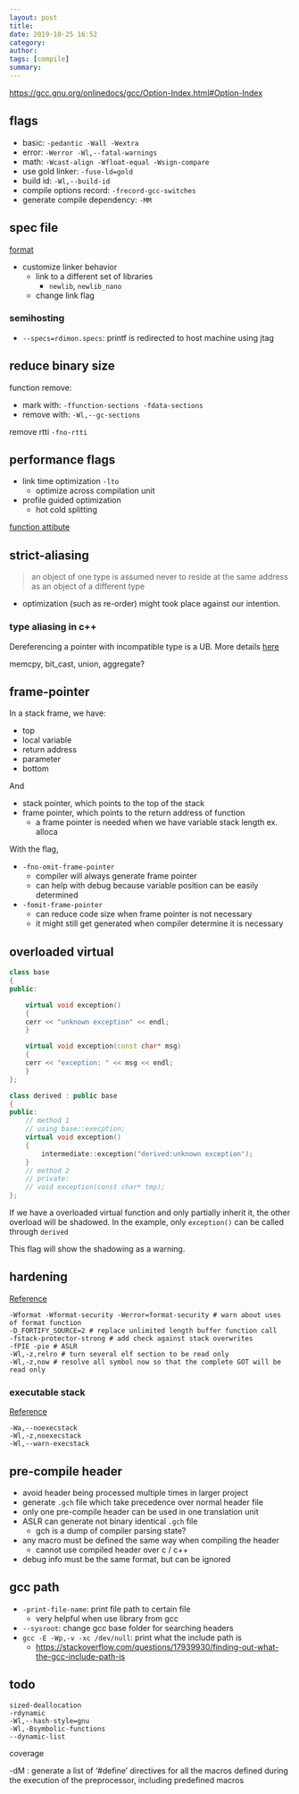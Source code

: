 ```yaml
---
layout: post
title:
date: 2019-10-25 16:52
category:
author:
tags: [compile]
summary:
---
```


https://gcc.gnu.org/onlinedocs/gcc/Option-Index.html#Option-Index

## flags

- basic: `-pedantic -Wall -Wextra`
- error: `-Werror -Wl,--fatal-warnings`
- math: `-Wcast-align -Wfloat-equal -Wsign-compare`
- use gold linker: `-fuse-ld=gold`
- build id: `-Wl,--build-id`
- compile options record: `-frecord-gcc-switches`
- generate compile dependency: `-MM`

## spec file

[format](https://gcc.gnu.org/onlinedocs/gcc/Spec-Files.html)

- customize linker behavior
  - link to a different set of libraries
    - `newlib`, `newlib_nano`
  - change link flag

### semihosting

- `--specs=rdimon.specs`: printf is redirected to host machine using jtag

## reduce binary size

function remove:

- mark with: `-ffunction-sections -fdata-sections`
- remove with: `-Wl,--gc-sections`

remove rtti `-fno-rtti`

## performance flags

- link time optimization `-lto`
  - optimize across compilation unit
- profile guided optimization
  - hot cold splitting

[function attibute](https://gcc.gnu.org/onlinedocs/gcc/Function-Attributes.html)

## strict-aliasing

> an object of one type is assumed never to reside at the same address as an object of a different type

- optimization (such as re-order) might took place against our intention.

### type aliasing in c++

Dereferencing a pointer with incompatible type is a UB.
More details [here](https://gist.github.com/shafik/848ae25ee209f698763cffee272a58f8)

memcpy, bit_cast, union, aggregate?

## frame-pointer

In a stack frame, we have:

- top
- local variable
- return address
- parameter
- bottom

And

- stack pointer, which points to the top of the stack
- frame pointer, which points to the return address of function
  - a frame pointer is needed when we have variable stack length ex. alloca

With the flag,

- `-fno-omit-frame-pointer`
  - compiler will always generate frame pointer
  - can help with debug because variable position can be easily determined
- `-fomit-frame-pointer`
  - can reduce code size when frame pointer is not necessary
  - it might still get generated when compiler determine it is necessary

## overloaded virtual

```c++
class base
{
public:

    virtual void exception()
    {
    cerr << "unknown exception" << endl;
    }

    virtual void exception(const char* msg)
    {
    cerr << "exception: " << msg << endl;
    }
};

class derived : public base
{
public:
    // method 1
    // using base::execption;
    virtual void exception()
    {
        intermediate::exception("derived:unknown exception");
    }
    // method 2
    // private:
    // void exception(const char* tmp);
};
```

If we have a overloaded virtual function and only partially inherit it,
the other overload will be shadowed.
In the example, only `exception()` can be called through `derived`

This flag will show the shadowing as a warning.

## hardening

[Reference](https://wiki.debian.org/Hardening#Environment_variables)

```
-Wformat -Wformat-security -Werror=format-security # warn about uses of format function
-D_FORTIFY_SOURCE=2 # replace unlimited length buffer function call
-fstack-protector-strong # add check against stack overwrites
-fPIE -pie # ASLR
-Wl,-z,relro # turn several elf section to be read only
-Wl,-z,now # resolve all symbol now so that the complete GOT will be read only
```

### executable stack

[Reference](https://wiki.gentoo.org/wiki/Hardened/GNU_stack_quickstart)

```
-Wa,--noexecstack
-Wl,-z,noexecstack
-Wl,--warn-execstack
```

## pre-compile header

- avoid header being processed multiple times in larger project
- generate `.gch` file which take precedence over normal header file
- only one pre-compile header can be used in one translation unit
- ASLR can generate not binary identical `.gch` file
  - gch is a dump of compiler parsing state?
- any macro must be defined the same way when compiling the header
  - cannot use compiled header over c / c++
- debug info must be the same format, but can be ignored

## gcc path

- `-print-file-name`: print file path to certain file
  - very helpful when use library from gcc
- `--sysroot`: change gcc base folder for searching headers
- `gcc -E -Wp,-v -xc /dev/null`: print what the include path is
  - https://stackoverflow.com/questions/17939930/finding-out-what-the-gcc-include-path-is

## todo

```
sized-deallocation
-rdynamic
-Wl,--hash-style=gnu
-Wl,-Bsymbolic-functions
--dynamic-list
```

coverage

-dM : generate a list of ‘#define’ directives for all the macros defined during the execution of the preprocessor, including predefined macros

